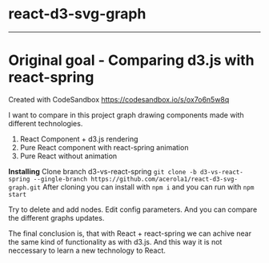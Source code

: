 # react-d3-svg-graph

---

# Original goal - Comparing d3.js with react-spring

Created with CodeSandbox https://codesandbox.io/s/ox7o6n5w8q

I want to compare in this project graph drawing components made with different technologies.

1. React Component + d3.js rendering
2. Pure React component with react-spring animation
3. Pure React without animation

**Installing**
Clone branch d3-vs-react-spring
`git clone -b d3-vs-react-spring --gingle-branch https://github.com/acerola1/react-d3-svg-graph.git`
After cloning you can install with `npm i` and you can run with `npm start`

Try to delete and add nodes. Edit config parameters. And you can compare the different graphs updates.

The final conclusion is, that with React + react-spring we can achive near the same kind of functionality as with d3.js. And this way it is not neccessary to learn a new technology to React.
